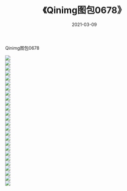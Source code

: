 ﻿---
layout: post
title:  《Qinimg图包0678》
date:   2021-03-09
img: http://imgx.orgx.ga/Qinimg图包/Qinimg图包0678/000.jpg
categories: [美女, 清纯, 唯美]
---

Qinimg图包0678

 ![](http://imgx.orgx.ga/Qinimg图包/Qinimg图包0678/001.jpg) <br>![](http://imgx.orgx.ga/Qinimg图包/Qinimg图包0678/002.jpg) <br>![](http://imgx.orgx.ga/Qinimg图包/Qinimg图包0678/003.jpg) <br>![](http://imgx.orgx.ga/Qinimg图包/Qinimg图包0678/004.jpg) <br>![](http://imgx.orgx.ga/Qinimg图包/Qinimg图包0678/005.jpg) <br>![](http://imgx.orgx.ga/Qinimg图包/Qinimg图包0678/006.jpg) <br>![](http://imgx.orgx.ga/Qinimg图包/Qinimg图包0678/007.jpg) <br>![](http://imgx.orgx.ga/Qinimg图包/Qinimg图包0678/008.jpg) <br>![](http://imgx.orgx.ga/Qinimg图包/Qinimg图包0678/009.jpg) <br>![](http://imgx.orgx.ga/Qinimg图包/Qinimg图包0678/010.jpg) <br>![](http://imgx.orgx.ga/Qinimg图包/Qinimg图包0678/011.jpg) <br>![](http://imgx.orgx.ga/Qinimg图包/Qinimg图包0678/012.jpg) <br>![](http://imgx.orgx.ga/Qinimg图包/Qinimg图包0678/013.jpg) <br>![](http://imgx.orgx.ga/Qinimg图包/Qinimg图包0678/014.jpg) <br>![](http://imgx.orgx.ga/Qinimg图包/Qinimg图包0678/015.jpg) <br>![](http://imgx.orgx.ga/Qinimg图包/Qinimg图包0678/016.jpg) <br>![](http://imgx.orgx.ga/Qinimg图包/Qinimg图包0678/017.jpg) <br>![](http://imgx.orgx.ga/Qinimg图包/Qinimg图包0678/018.jpg) <br>![](http://imgx.orgx.ga/Qinimg图包/Qinimg图包0678/019.jpg) <br>![](http://imgx.orgx.ga/Qinimg图包/Qinimg图包0678/020.jpg) <br>![](http://imgx.orgx.ga/Qinimg图包/Qinimg图包0678/021.jpg) <br>![](http://imgx.orgx.ga/Qinimg图包/Qinimg图包0678/022.jpg) <br>![](http://imgx.orgx.ga/Qinimg图包/Qinimg图包0678/023.jpg) <br>![](http://imgx.orgx.ga/Qinimg图包/Qinimg图包0678/024.jpg) <br>![](http://imgx.orgx.ga/Qinimg图包/Qinimg图包0678/025.jpg) <br>![](http://imgx.orgx.ga/Qinimg图包/Qinimg图包0678/026.jpg) <br>